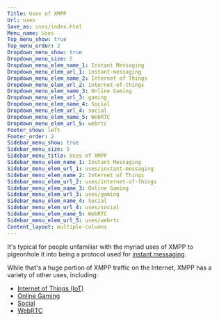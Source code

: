 ```yaml
---
Title: Uses of XMPP
Url: uses
Save_as: uses/index.html
Menu_name: Uses
Top_menu_show: true
Top_menu_order: 2
Dropdown_menu_show: true
Dropdown_menu_size: 5
Dropdown_menu_elem_name_1: Instant Messaging
Dropdown_menu_elem_url_1: instant-messaging
Dropdown_menu_elem_name_2: Internet of Things
Dropdown_menu_elem_url_2: internet-of-things
Dropdown_menu_elem_name_3: Online Gaming
Dropdown_menu_elem_url_3: gaming
Dropdown_menu_elem_name_4: Social
Dropdown_menu_elem_url_4: social
Dropdown_menu_elem_name_5: WebRTC
Dropdown_menu_elem_url_5: webrtc
Footer_show: left
Footer_order: 2
Sidebar_menu_show: true
Sidebar_menu_size: 5
Sidebar_menu_title: Uses of XMPP
Sidebar_menu_elem_name_1: Instant Messaging
Sidebar_menu_elem_url_1: uses/instant-messaging
Sidebar_menu_elem_name_2: Internet of Things
Sidebar_menu_elem_url_2: uses/internet-of-things
Sidebar_menu_elem_name_3: Online Gaming
Sidebar_menu_elem_url_3: uses/gaming
Sidebar_menu_elem_name_4: Social
Sidebar_menu_elem_url_4: uses/social
Sidebar_menu_elem_name_5: WebRTC
Sidebar_menu_elem_url_5: uses/webrtc
Content_layout: multiple-columns
---
```


It's typical for people unfamiliar with the myriad uses of XMPP to pigeonhole it into being a protocol used for [instant messaging](/uses/instant-messaging).

While that's a huge portion of XMPP traffic on the Internet, XMPP has a variety of other uses, including:

- [Internet of Things (IoT)](/uses/internet-of-things)
- [Online Gaming](/uses/gaming)
- [Social](/uses/social)
- [WebRTC](/uses/webrtc)

